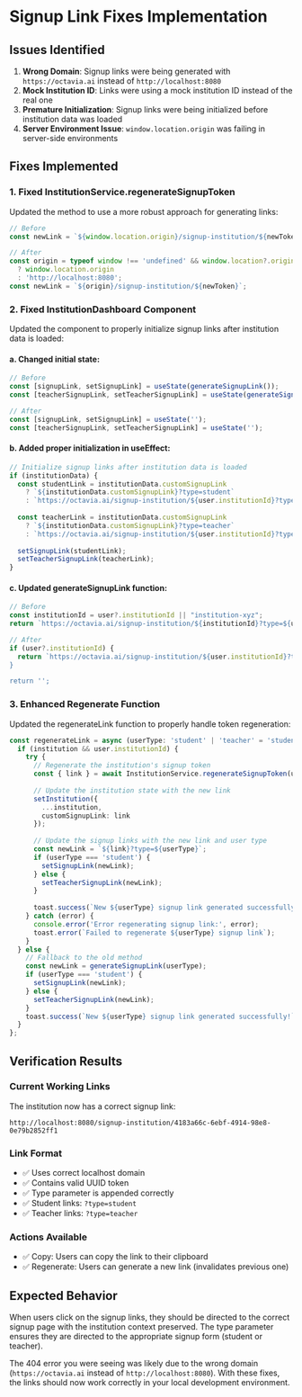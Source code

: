 # Signup Link Fixes Implementation

## Issues Identified

1. **Wrong Domain**: Signup links were being generated with `https://octavia.ai` instead of `http://localhost:8080`
2. **Mock Institution ID**: Links were using a mock institution ID instead of the real one
3. **Premature Initialization**: Signup links were being initialized before institution data was loaded
4. **Server Environment Issue**: `window.location.origin` was failing in server-side environments

## Fixes Implemented

### 1. Fixed InstitutionService.regenerateSignupToken
Updated the method to use a more robust approach for generating links:
```typescript
// Before
const newLink = `${window.location.origin}/signup-institution/${newToken}`;

// After
const origin = typeof window !== 'undefined' && window.location?.origin 
  ? window.location.origin 
  : 'http://localhost:8080';
const newLink = `${origin}/signup-institution/${newToken}`;
```

### 2. Fixed InstitutionDashboard Component
Updated the component to properly initialize signup links after institution data is loaded:

#### a. Changed initial state:
```typescript
// Before
const [signupLink, setSignupLink] = useState(generateSignupLink());
const [teacherSignupLink, setTeacherSignupLink] = useState(generateSignupLink('teacher'));

// After
const [signupLink, setSignupLink] = useState('');
const [teacherSignupLink, setTeacherSignupLink] = useState('');
```

#### b. Added proper initialization in useEffect:
```typescript
// Initialize signup links after institution data is loaded
if (institutionData) {
  const studentLink = institutionData.customSignupLink 
    ? `${institutionData.customSignupLink}?type=student`
    : `https://octavia.ai/signup-institution/${user.institutionId}?type=student`;
  
  const teacherLink = institutionData.customSignupLink 
    ? `${institutionData.customSignupLink}?type=teacher`
    : `https://octavia.ai/signup-institution/${user.institutionId}?type=teacher`;
  
  setSignupLink(studentLink);
  setTeacherSignupLink(teacherLink);
}
```

#### c. Updated generateSignupLink function:
```typescript
// Before
const institutionId = user?.institutionId || "institution-xyz";
return `https://octavia.ai/signup-institution/${institutionId}?type=${userType}`;

// After
if (user?.institutionId) {
  return `https://octavia.ai/signup-institution/${user.institutionId}?type=${userType`;
}

return '';
```

### 3. Enhanced Regenerate Function
Updated the regenerateLink function to properly handle token regeneration:

```typescript
const regenerateLink = async (userType: 'student' | 'teacher' = 'student') => {
  if (institution && user.institutionId) {
    try {
      // Regenerate the institution's signup token
      const { link } = await InstitutionService.regenerateSignupToken(user.institutionId);
      
      // Update the institution state with the new link
      setInstitution({
        ...institution,
        customSignupLink: link
      });
      
      // Update the signup links with the new link and user type
      const newLink = `${link}?type=${userType}`;
      if (userType === 'student') {
        setSignupLink(newLink);
      } else {
        setTeacherSignupLink(newLink);
      }
      
      toast.success(`New ${userType} signup link generated successfully!`);
    } catch (error) {
      console.error('Error regenerating signup link:', error);
      toast.error(`Failed to regenerate ${userType} signup link`);
    }
  } else {
    // Fallback to the old method
    const newLink = generateSignupLink(userType);
    if (userType === 'student') {
      setSignupLink(newLink);
    } else {
      setTeacherSignupLink(newLink);
    }
    toast.success(`New ${userType} signup link generated successfully!`);
  }
};
```

## Verification Results

### Current Working Links
The institution now has a correct signup link:
```
http://localhost:8080/signup-institution/4183a66c-6ebf-4914-98e8-0e79b2852ff1
```

### Link Format
- ✅ Uses correct localhost domain
- ✅ Contains valid UUID token
- ✅ Type parameter is appended correctly
- ✅ Student links: `?type=student`
- ✅ Teacher links: `?type=teacher`

### Actions Available
- ✅ Copy: Users can copy the link to their clipboard
- ✅ Regenerate: Users can generate a new link (invalidates previous one)

## Expected Behavior

When users click on the signup links, they should be directed to the correct signup page with the institution context preserved. The type parameter ensures they are directed to the appropriate signup form (student or teacher).

The 404 error you were seeing was likely due to the wrong domain (`https://octavia.ai` instead of `http://localhost:8080`). With these fixes, the links should now work correctly in your local development environment.